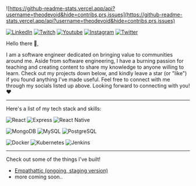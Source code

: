 
![https://github-readme-stats.vercel.app/api?username=theodevoid&hide=contribs,prs,issues](https://github-readme-stats.vercel.app/api?username=theodevoid&hide=contribs,prs,issues)

[![LinkedIn](https://cdn2.iconfinder.com/data/icons/social-media-2285/512/1_Linkedin_unofficial_colored_svg-48.png)](https://www.linkedin.com/in/tmangowal/)
[![Twitch](https://cdn0.iconfinder.com/data/icons/social-network-7/50/16-48.png)](https://www.twitch.tv/voidfnc)
[![Youtube](https://cdn1.iconfinder.com/data/icons/logotypes/32/youtube-48.png)](https://www.youtube.com/channel/UCA_gvQ2y7RqycyqWKu7cq-g)
[![Instagram](https://cdn2.iconfinder.com/data/icons/social-media-applications/64/social_media_applications_3-instagram-48.png)](https://www.instagram.com/theodevoid/)
[![Twitter](https://cdn2.iconfinder.com/data/icons/social-media-2285/512/1_Twitter3_colored_svg-48.png)](https://www.twitter.com/theodevoid)

Hello there 👋,

I am a software engineer dedicated on bringing value to communities around me. Aside from software engineering, I have a burning passion for teaching and creating content to share my knowledge to anyone willing to learn. Check out my projects down below, and kindly leave a star (or "like") if you found anything I've made useful. Feel free to connect with me through my socials listed up above. Looking forward to connecting with you! ❤️

---

Here's a list of my tech stack and skills:


![React](https://img.shields.io/badge/-React-blue?style=for-the-badge)
![Express](https://img.shields.io/badge/-Express-green?style=for-the-badge)
![React Native](https://img.shields.io/badge/-react_native-blue?style=for-the-badge)

![MongoDB](https://img.shields.io/badge/-Mongodb-brightgreen?style=for-the-badge)
![MySQL](https://img.shields.io/badge/-mysql-white?style=for-the-badge)
![PostgreSQL](https://img.shields.io/badge/-postgresql-lightblue?style=for-the-badge)

![Docker](https://img.shields.io/badge/-docker-blue?style=for-the-badge)
![Kubernetes](https://img.shields.io/badge/-kubernetes-blue?style=for-the-badge)
![Jenkins](https://img.shields.io/badge/-jenkins-orange?style=for-the-badge)

---

Check out some of the things I've built!

- [Empathattic (ongoing, staging version)](https://staging.empathattic.id)
- more coming soon..
